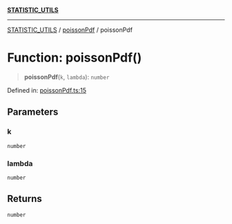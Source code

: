 [**STATISTIC_UTILS**](../../README.md)

***

[STATISTIC_UTILS](../../README.md) / [poissonPdf](../README.md) / poissonPdf

# Function: poissonPdf()

> **poissonPdf**(`k`, `lambda`): `number`

Defined in: [poissonPdf.ts:15](https://github.com/dailker/everyutil/blob/54be0bab567ca8e189c5982902c59f3b7981d51d/src/statistic/poissonPdf.ts#L15)

## Parameters

### k

`number`

### lambda

`number`

## Returns

`number`
